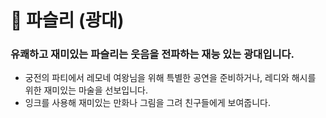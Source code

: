 # 🌱 파슬리 (광대)

### 유쾌하고 재미있는 파슬리는 웃음을 전파하는 재능 있는 광대입니다.

- 궁전의 파티에서 레모네 여왕님을 위해 특별한 공연을 준비하거나, 레디와 해시를 위한 재미있는 마술을 선보입니다.
- 잉크를 사용해 재미있는 만화나 그림을 그려 친구들에게 보여줍니다.
